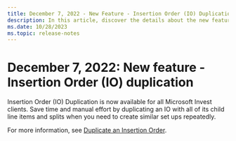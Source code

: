 ```yaml
---
title: December 7, 2022 - New Feature - Insertion Order (IO) Duplication
description: In this article, discover the details about the new feature "Insertion Order (IO) Duplication" available for all Microsoft Invest clients.
ms.date: 10/28/2023
ms.topic: release-notes
---
```


# December 7, 2022: New feature - Insertion Order (IO) duplication

Insertion Order (IO) Duplication is now available for all Microsoft Invest clients. Save time and manual effort by duplicating an IO with all of its child line items and splits when you need to create similar set ups repeatedly.

For more information, see [Duplicate an Insertion Order](duplicate-an-insertion-order.md).
